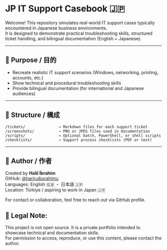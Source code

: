 # JP IT Support Casebook 🇯🇵

Welcome! This repository simulates real-world IT support cases typically encountered in Japanese business environments.  
It is designed to demonstrate practical troubleshooting skills, structured ticket handling, and bilingual documentation (English + Japanese).

---

## 🎯 Purpose / 目的

- Recreate realistic IT support scenarios (Windows, networking, printing, accounts, etc.)
- Show technical and procedural troubleshooting skills
- Provide bilingual documentation (for international and Japanese audiences)

---

## 📁 Structure / 構成
```
/tickets/               → Markdown files for each support ticket  
/screenshots/           → PNG or JPEG files used in documentation  
/scripts/               → Optional batch, PowerShell, or shell scripts  
/checklists/            → Support process checklists (PDF or text)
```
---

## 👤 Author / 作者

Created by **Halil İbrahim**  
GitHub: [@hariruiburahimu](https://github.com/hariruiburahimu)  
Languages: English 🇬🇧 ・ 日本語 🇯🇵  
Location: Türkiye / aspiring to work in Japan 🇯🇵

For contact or collaboration, feel free to reach out via GitHub profile.

## 📌 Legal Note:  
 This project is not open source. It is a private portfolio intended to showcase technical and documentation skills.  
 For permission to access, reproduce, or use this content, please contact the author.
